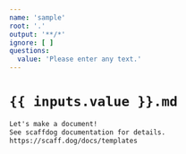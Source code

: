 ```yaml
---
name: 'sample'
root: '.'
output: '**/*'
ignore: [ ]
questions:
  value: 'Please enter any text.'
---
```


# `{{ inputs.value }}.md`

```markdown
Let's make a document!
See scaffdog documentation for details.
https://scaff.dog/docs/templates
```
